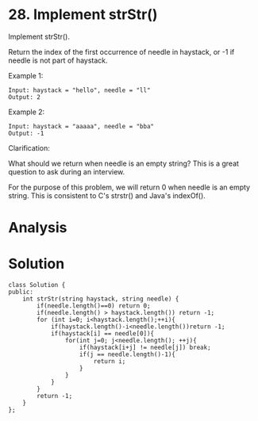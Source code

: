 # 28. Implement strStr()

Implement strStr().

Return the index of the first occurrence of needle in haystack, or -1 if needle is not part of haystack.

Example 1:

```
Input: haystack = "hello", needle = "ll"
Output: 2
```
Example 2:

```
Input: haystack = "aaaaa", needle = "bba"
Output: -1
```
Clarification:

What should we return when needle is an empty string? This is a great question to ask during an interview.

For the purpose of this problem, we will return 0 when needle is an empty string. This is consistent to C's strstr() and Java's indexOf().


# Analysis



# Solution
```
class Solution {
public:
    int strStr(string haystack, string needle) {
        if(needle.length()==0) return 0;
        if(needle.length() > haystack.length()) return -1;
        for (int i=0; i<haystack.length();++i){
            if(haystack.length()-i<needle.length())return -1;
            if(haystack[i] == needle[0]){
                for(int j=0; j<needle.length(); ++j){
                    if(haystack[i+j] != needle[j]) break;
                    if(j == needle.length()-1){
                        return i;
                    }
                }
            }
        }
        return -1; 
    }
};
```